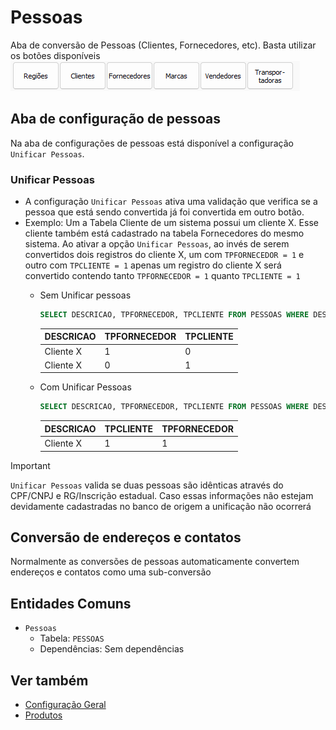 # Pessoas  
Aba de conversão de Pessoas (Clientes, Fornecedores, etc). Basta utilizar os botões disponíveis  
![TabPessoas.png](./Imagens/TabPessoas.png)  
## Aba de configuração de pessoas  
Na aba de configurações de pessoas está disponível a configuração `Unificar Pessoas`.  
### Unificar Pessoas  
- A configuração `Unificar Pessoas` ativa uma validação que verifica se a pessoa que está sendo convertida já foi convertida em outro botão.  
- Exemplo: Um a Tabela Cliente de um sistema possui um cliente X. Esse cliente também está cadastrado na tabela Fornecedores do mesmo sistema. Ao ativar a opção `Unificar Pessoas`, ao invés de serem convertidos dois registros do cliente X, um com `TPFORNECEDOR = 1` e outro com `TPCLIENTE = 1` apenas um registro do cliente X será convertido contendo tanto `TPFORNECEDOR = 1` quanto `TPCLIENTE = 1`  
   - Sem Unificar pessoas  
        ``` sql  
        SELECT DESCRICAO, TPFORNECEDOR, TPCLIENTE FROM PESSOAS WHERE DESCRICAO = 'Cliente X'  
        ```  
  
        | DESCRICAO | TPFORNECEDOR | TPCLIENTE |
        | --------- | ------------ | --------- |
        | Cliente X | 1            | 0         |
        | Cliente X | 0            | 1         |
		  
    - Com Unificar Pessoas  
        ```sql  
        SELECT DESCRICAO, TPFORNECEDOR, TPCLIENTE FROM PESSOAS WHERE DESCRICAO = 'Cliente X'  
        ```  
  
       | DESCRICAO | TPCLIENTE | TPFORNECEDOR |
       | --------- | --------- | ------------ |
       | Cliente X | 1         | 1            |
      
> [!IMPORTANT]  
> `Unificar Pessoas` valida se duas pessoas são idênticas através do CPF/CNPJ e RG/Inscrição estadual. Caso essas informações não estejam devidamente cadastradas no banco de origem a unificação não ocorrerá  

## Conversão de endereços e contatos  
Normalmente as conversões de pessoas automaticamente convertem endereços e contatos como uma sub-conversão  
  
## Entidades Comuns  
- `Pessoas`  
    - Tabela: `PESSOAS`  
    - Dependências: Sem dependências  
## Ver também  
- [Configuração Geral](ConfiguracaoGeral.md)  
- [Produtos](./Produtos.md)
